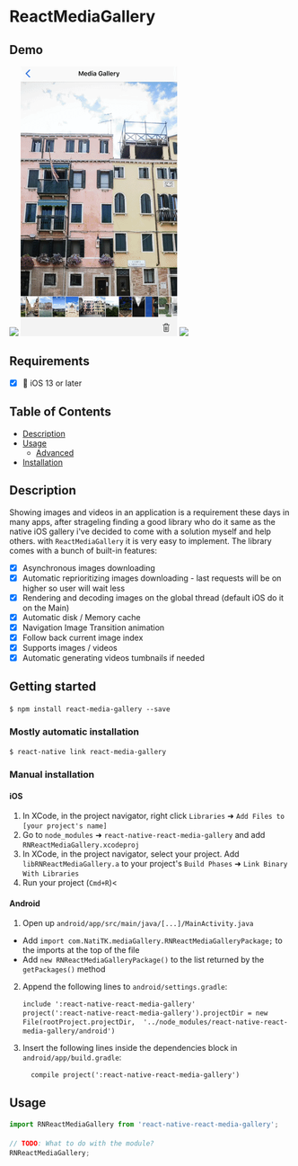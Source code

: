 
#  ReactMediaGallery

## Demo
![](https://raw.githubusercontent.com/nathan-hh/SwiftyMediaGallery/master/images/example4.gif)
![](https://raw.githubusercontent.com/nathan-hh/SwiftyMediaGallery/master/images/example1.gif)
![](https://raw.githubusercontent.com/nathan-hh/SwiftyMediaGallery/master/images/example3.gif)

## Requirements
- [X] 📱 iOS 13 or later

## Table of Contents

- [Description](#description)
- [Usage](#usage)
  - [Advanced](#advanced)
- [Installation](#installation)

## Description

Showing images and videos in an application is a requirement these days in many apps,
after strageling finding a good library who do it same as the native iOS gallery i've decided to come with a solution myself and help others.
with `ReactMediaGallery` it is very easy to implement.
The library comes with a bunch of built-in features:

- [x] Asynchronous images downloading
- [x] Automatic reprioritizing images downloading - last requests will be on higher so user will wait less
- [x] Rendering and decoding images on the global thread (default iOS do it on the Main)
- [x] Automatic disk / Memory cache
- [x] Navigation Image Transition animation
- [x] Follow back current image index
- [x] Supports images / videos
- [x] Automatic generating videos tumbnails if needed

## Getting started

`$ npm install react-media-gallery --save`

### Mostly automatic installation

`$ react-native link react-media-gallery`

### Manual installation


#### iOS

1. In XCode, in the project navigator, right click `Libraries` ➜ `Add Files to [your project's name]`
2. Go to `node_modules` ➜ `react-native-react-media-gallery` and add `RNReactMediaGallery.xcodeproj`
3. In XCode, in the project navigator, select your project. Add `libRNReactMediaGallery.a` to your project's `Build Phases` ➜ `Link Binary With Libraries`
4. Run your project (`Cmd+R`)<

#### Android

1. Open up `android/app/src/main/java/[...]/MainActivity.java`
  - Add `import com.NatiTK.mediaGallery.RNReactMediaGalleryPackage;` to the imports at the top of the file
  - Add `new RNReactMediaGalleryPackage()` to the list returned by the `getPackages()` method
2. Append the following lines to `android/settings.gradle`:
  	```
  	include ':react-native-react-media-gallery'
  	project(':react-native-react-media-gallery').projectDir = new File(rootProject.projectDir, 	'../node_modules/react-native-react-media-gallery/android')
  	```
3. Insert the following lines inside the dependencies block in `android/app/build.gradle`:
  	```
      compile project(':react-native-react-media-gallery')
  	```


## Usage
```javascript
import RNReactMediaGallery from 'react-native-react-media-gallery';

// TODO: What to do with the module?
RNReactMediaGallery;
```
  
